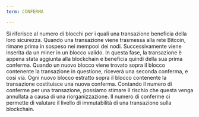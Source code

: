 ```yaml
---
term: CONFERMA

---
```

Si riferisce al numero di blocchi per i quali una transazione beneficia della loro sicurezza. Quando una transazione viene trasmessa alla rete Bitcoin, rimane prima in sospeso nei mempool dei nodi. Successivamente viene inserita da un miner in un blocco valido. In questa fase, la transazione è appena stata aggiunta alla blockchain e beneficia quindi della sua prima conferma. Quando un nuovo blocco viene trovato sopra il blocco contenente la transazione in questione, riceverà una seconda conferma, e così via. Ogni nuovo blocco estratto sopra il blocco contenente la transazione costituisce una nuova conferma. Contando il numero di conferme per una transazione, possiamo stimare il rischio che questa venga annullata a causa di una riorganizzazione. Il numero di conferme ci permette di valutare il livello di immutabilità di una transazione sulla blockchain.